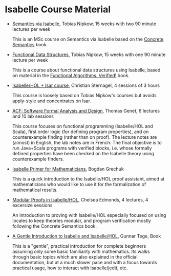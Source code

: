 # Isabelle Course Material

 - [Semantics via Isabelle](https://www21.in.tum.de/teaching/semantics/), Tobias Nipkow, 15 weeks with two 90 minute lectures per week
   
   This is an MSc course on Semantics via Isabelle based on the [Concrete Semantics](https://concrete-semantics.in.tum.de/) book.

- [Functional Data Structures](https://www21.in.tum.de/teaching/fds), Tobias Nipkow, 15 weeks with one 90 minute lecture per week

  This is a course about functional data structures using Isabelle, based on material in the
  [Functional Algorithms, Verified!](https://functional-algorithms-verified.org/) book.

 - [Isabelle/HOL + Isar course](http://cl-informatik.uibk.ac.at/teaching/ss11/eve), Christian Sternagel, 4 sessions of 3 hours
   
   This course is loosely based on Tobias Nipkow's courses but avoids apply-style and concentrates on Isar.
 - [ACF: Software Formal Analysis and Design](http://www.irisa.fr/celtique/genet/ACF/), Thomas Genet, 6 lectures and 10 lab sessions

   This course focuses on functional programming (Isabelle/HOL and Scala),
   first order logic (for defining program properties), and on counterexample finding (rather than on proof).
   The lecture notes are (almost) in English, the lab notes are in French.
   The final objective is to run Java+Scala programs with verified blocks,
   i.e. whose formally defined properties have been checked on the Isabelle theory using counterexample finders.
   
 - [Isabelle Primer for Mathematicians](https://www.research.ed.ac.uk/en/publications/isabelle-primer-for-mathematicians), Bogdan Grechuk
   
   This is a quick introduction to the Isabelle/HOL proof assistant,
   aimed at mathematicians who would like to use it for the
   formalization of mathematical results.

 - [Modular Proofs in Isabelle/HOL](https://cledmonds.github.io/mgs2025/), Chelsea Edmonds, 4 lectures, 4 excersize sessions

   An introduction to proving with Isabelle/HOL especially focused on using locales
   to keep theories modular, and program verification mostly following the Concrete
   Semantics book.

 - [A Gentle Introduction to Isabelle and Isabelle/HOL](https://raw.githubusercontent.com/gteege/gentle-isabelle/refs/heads/main/man-isabelle.pdf), Gunnar Tege, Book

   This is a "gentle", practical introduction for complete beginners assuming only
   some basic familiarity with mathematics. Its walks through basic topics which
   are also explained in the official documentation, but at a much slower pace and
   with a focus towards practical usage, how to interact with Isabelle/jedit, etc.
